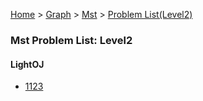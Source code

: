[Home](../../../../) > [Graph](../../../) > [Mst](../../) > [Problem List(Level2)](./)

### Mst Problem List: Level2


#### LightOJ
- [1123](../../l2-loj-1123)


